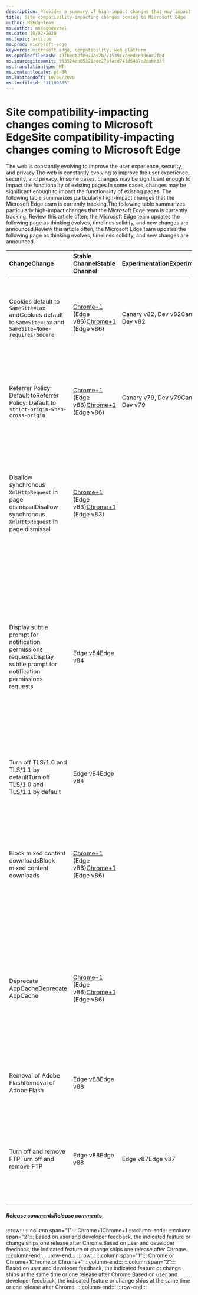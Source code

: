 ```yaml
---
description: Provides a summary of high-impact changes that may impact site compatibility
title: Site compatibility-impacting changes coming to Microsoft Edge
author: MSEdgeTeam
ms.author: msedgedevrel
ms.date: 10/02/2020
ms.topic: article
ms.prod: microsoft-edge
keywords: microsoft edge, compatibility, web platform
ms.openlocfilehash: 49fbedb2fe979a52b771539c7ceedce8968c2fb4
ms.sourcegitcommit: 903524ab85321ade278facd741d6487e8cabe33f
ms.translationtype: MT
ms.contentlocale: pt-BR
ms.lasthandoff: 10/06/2020
ms.locfileid: "11100285"
---
```

# <span data-ttu-id="3cf96-104">Site compatibility-impacting changes coming to Microsoft Edge</span><span class="sxs-lookup"><span data-stu-id="3cf96-104">Site compatibility-impacting changes coming to Microsoft Edge</span></span>  

<span data-ttu-id="3cf96-105">The web is constantly evolving to improve the user experience, security, and privacy.</span><span class="sxs-lookup"><span data-stu-id="3cf96-105">The web is constantly evolving to improve the user experience, security, and privacy.</span></span>  <span data-ttu-id="3cf96-106">In some cases, changes may be significant enough to impact the functionality of existing pages.</span><span class="sxs-lookup"><span data-stu-id="3cf96-106">In some cases, changes may be significant enough to impact the functionality of existing pages.</span></span>  <span data-ttu-id="3cf96-107">The following table summarizes particularly high-impact changes that the Microsoft Edge team is currently tracking.</span><span class="sxs-lookup"><span data-stu-id="3cf96-107">The following table summarizes particularly high-impact changes that the Microsoft Edge team is currently tracking.</span></span>  <span data-ttu-id="3cf96-108">Review this article often; the Microsoft Edge team updates the following page as thinking evolves, timelines solidify, and new changes are announced.</span><span class="sxs-lookup"><span data-stu-id="3cf96-108">Review this article often; the Microsoft Edge team updates the following page as thinking evolves, timelines solidify, and new changes are announced.</span></span>  

| <span data-ttu-id="3cf96-109">Change</span><span class="sxs-lookup"><span data-stu-id="3cf96-109">Change</span></span> | <span data-ttu-id="3cf96-110">Stable Channel</span><span class="sxs-lookup"><span data-stu-id="3cf96-110">Stable Channel</span></span> | <span data-ttu-id="3cf96-111">Experimentation</span><span class="sxs-lookup"><span data-stu-id="3cf96-111">Experimentation</span></span> | <span data-ttu-id="3cf96-112">Additional information</span><span class="sxs-lookup"><span data-stu-id="3cf96-112">Additional information</span></span> |  
|:--- |:--- |:--- |:--- |
| <span data-ttu-id="3cf96-113">Cookies default to `SameSite=Lax` and</span><span class="sxs-lookup"><span data-stu-id="3cf96-113">Cookies default to `SameSite=Lax` and</span></span> `SameSite=None-requires-Secure` | <span data-ttu-id="3cf96-114">[Chrome+1](#release-comments) \(Edge v86\)</span><span class="sxs-lookup"><span data-stu-id="3cf96-114">[Chrome+1](#release-comments) \(Edge v86\)</span></span>  | <span data-ttu-id="3cf96-115">Canary v82, Dev v82</span><span class="sxs-lookup"><span data-stu-id="3cf96-115">Canary v82, Dev v82</span></span> | <span data-ttu-id="3cf96-116">This change is happening in the Chromium project, on which Microsoft Edge is based.</span><span class="sxs-lookup"><span data-stu-id="3cf96-116">This change is happening in the Chromium project, on which Microsoft Edge is based.</span></span>  <span data-ttu-id="3cf96-117">For more information, including the planned timeline by Google for this change, navigate to the [Chrome Platform Status entry][ChromePlatformStatus5088147346030592].</span><span class="sxs-lookup"><span data-stu-id="3cf96-117">For more information, including the planned timeline by Google for this change, navigate to the [Chrome Platform Status entry][ChromePlatformStatus5088147346030592].</span></span>  |  
| <span data-ttu-id="3cf96-118">Referrer Policy: Default to</span><span class="sxs-lookup"><span data-stu-id="3cf96-118">Referrer Policy: Default to</span></span> `strict-origin-when-cross-origin` | <span data-ttu-id="3cf96-119">[Chrome+1](#release-comments) \(Edge v86\)</span><span class="sxs-lookup"><span data-stu-id="3cf96-119">[Chrome+1](#release-comments) \(Edge v86\)</span></span>  | <span data-ttu-id="3cf96-120">Canary v79, Dev v79</span><span class="sxs-lookup"><span data-stu-id="3cf96-120">Canary v79, Dev v79</span></span> | <span data-ttu-id="3cf96-121">This change is happening in the Chromium project, on which Microsoft Edge is based.</span><span class="sxs-lookup"><span data-stu-id="3cf96-121">This change is happening in the Chromium project, on which Microsoft Edge is based.</span></span>  <span data-ttu-id="3cf96-122">For more information, including the planned timeline by Google for this change, navigate to the [Chrome Platform Status entry][ChromePlatformStatus6251880185331712].</span><span class="sxs-lookup"><span data-stu-id="3cf96-122">For more information, including the planned timeline by Google for this change, navigate to the [Chrome Platform Status entry][ChromePlatformStatus6251880185331712].</span></span>  |  
| <span data-ttu-id="3cf96-123">Disallow synchronous `XmlHttpRequest` in page dismissal</span><span class="sxs-lookup"><span data-stu-id="3cf96-123">Disallow synchronous `XmlHttpRequest` in page dismissal</span></span> | <span data-ttu-id="3cf96-124">[Chrome+1](#release-comments) \(Edge v83\)</span><span class="sxs-lookup"><span data-stu-id="3cf96-124">[Chrome+1](#release-comments) \(Edge v83\)</span></span> |  | <span data-ttu-id="3cf96-125">This change is happening in the Chromium project, on which Microsoft Edge is based.</span><span class="sxs-lookup"><span data-stu-id="3cf96-125">This change is happening in the Chromium project, on which Microsoft Edge is based.</span></span>  <span data-ttu-id="3cf96-126">Matching Chrome, Microsoft Edge offers a Group Policy to turn off this change until Edge v88.</span><span class="sxs-lookup"><span data-stu-id="3cf96-126">Matching Chrome, Microsoft Edge offers a Group Policy to turn off this change until Edge v88.</span></span>  <span data-ttu-id="3cf96-127">For more information, including the planned timeline by Google for this change, navigate to the [Chrome Platform Status entry][ChromePlatformStatus4664843055398912].</span><span class="sxs-lookup"><span data-stu-id="3cf96-127">For more information, including the planned timeline by Google for this change, navigate to the [Chrome Platform Status entry][ChromePlatformStatus4664843055398912].</span></span>  |  
| <span data-ttu-id="3cf96-128">Display subtle prompt for notification permissions requests</span><span class="sxs-lookup"><span data-stu-id="3cf96-128">Display subtle prompt for notification permissions requests</span></span> | <span data-ttu-id="3cf96-129">Edge v84</span><span class="sxs-lookup"><span data-stu-id="3cf96-129">Edge v84</span></span> |  | <span data-ttu-id="3cf96-130">Quiet notification requests display a subtle request icon in the address bar for site notification permissions requested using the `Notifications` or `Push` API, replacing the full or standard permission flyout prompt UI.</span><span class="sxs-lookup"><span data-stu-id="3cf96-130">Quiet notification requests display a subtle request icon in the address bar for site notification permissions requested using the `Notifications` or `Push` API, replacing the full or standard permission flyout prompt UI.</span></span>  <span data-ttu-id="3cf96-131">This feature is currently enabled for all users.</span><span class="sxs-lookup"><span data-stu-id="3cf96-131">This feature is currently enabled for all users.</span></span>  <span data-ttu-id="3cf96-132">To opt out of quiet notification requests, navigate to `edge://settings/content/notifications`.</span><span class="sxs-lookup"><span data-stu-id="3cf96-132">To opt out of quiet notification requests, navigate to `edge://settings/content/notifications`.</span></span>  <span data-ttu-id="3cf96-133">In the future, the Microsoft Edge team may explore re-enabling the full flyout notification prompt in some scenarios.</span><span class="sxs-lookup"><span data-stu-id="3cf96-133">In the future, the Microsoft Edge team may explore re-enabling the full flyout notification prompt in some scenarios.</span></span>  |  
| <span data-ttu-id="3cf96-134">Turn off TLS/1.0 and TLS/1.1 by default</span><span class="sxs-lookup"><span data-stu-id="3cf96-134">Turn off TLS/1.0 and TLS/1.1 by default</span></span> | <span data-ttu-id="3cf96-135">Edge v84</span><span class="sxs-lookup"><span data-stu-id="3cf96-135">Edge v84</span></span> |  | <span data-ttu-id="3cf96-136">The [SSLMinVersion][DeployedEdgePoliciesSSLMinVersion] Group Policy permits re-enabling of TLS/1.0 and TLS/1.1; the policy remains available until Edge v90.</span><span class="sxs-lookup"><span data-stu-id="3cf96-136">The [SSLMinVersion][DeployedEdgePoliciesSSLMinVersion] Group Policy permits re-enabling of TLS/1.0 and TLS/1.1; the policy remains available until Edge v90.</span></span>  |  
| <span data-ttu-id="3cf96-137">Block mixed content downloads</span><span class="sxs-lookup"><span data-stu-id="3cf96-137">Block mixed content downloads</span></span> | <span data-ttu-id="3cf96-138">[Chrome+1](#release-comments) \(Edge v86\)</span><span class="sxs-lookup"><span data-stu-id="3cf96-138">[Chrome+1](#release-comments) \(Edge v86\)</span></span>  |  | <span data-ttu-id="3cf96-139">This change is happening in the Chromium project, on which Microsoft Edge is based.</span><span class="sxs-lookup"><span data-stu-id="3cf96-139">This change is happening in the Chromium project, on which Microsoft Edge is based.</span></span>  <span data-ttu-id="3cf96-140">For more information, including the planned timeline by Google for this change, navigate to the [Google security blog entry][GoogleBlogSecurity20200206].</span><span class="sxs-lookup"><span data-stu-id="3cf96-140">For more information, including the planned timeline by Google for this change, navigate to the [Google security blog entry][GoogleBlogSecurity20200206].</span></span>  <span data-ttu-id="3cf96-141">The Microsoft rollout schedule on file types to warn or block is planned for one release after Chrome.</span><span class="sxs-lookup"><span data-stu-id="3cf96-141">The Microsoft rollout schedule on file types to warn or block is planned for one release after Chrome.</span></span>  |  
| <span data-ttu-id="3cf96-142">Deprecate AppCache</span><span class="sxs-lookup"><span data-stu-id="3cf96-142">Deprecate AppCache</span></span> | <span data-ttu-id="3cf96-143">[Chrome+1](#release-comments) \(Edge v86\)</span><span class="sxs-lookup"><span data-stu-id="3cf96-143">[Chrome+1](#release-comments) \(Edge v86\)</span></span>  |  | <span data-ttu-id="3cf96-144">This change is happening in the Chromium project, on which Microsoft Edge is based.</span><span class="sxs-lookup"><span data-stu-id="3cf96-144">This change is happening in the Chromium project, on which Microsoft Edge is based.</span></span>  <span data-ttu-id="3cf96-145">For more information, navigate to the [WebDev documentation][WebDevAppCacheRemoval].</span><span class="sxs-lookup"><span data-stu-id="3cf96-145">For more information, navigate to the [WebDev documentation][WebDevAppCacheRemoval].</span></span>  <span data-ttu-id="3cf96-146">The Microsoft rollout schedule for deprecation is planned for one release after Chrome.</span><span class="sxs-lookup"><span data-stu-id="3cf96-146">The Microsoft rollout schedule for deprecation is planned for one release after Chrome.</span></span>  <span data-ttu-id="3cf96-147">Requesting an [AppCache OriginTrial Token][AppCacheOriginTrial] allows sites to continue to use the deprecated API until Edge v90.</span><span class="sxs-lookup"><span data-stu-id="3cf96-147">Requesting an [AppCache OriginTrial Token][AppCacheOriginTrial] allows sites to continue to use the deprecated API until Edge v90.</span></span>  |  
| <span data-ttu-id="3cf96-148">Removal of Adobe Flash</span><span class="sxs-lookup"><span data-stu-id="3cf96-148">Removal of Adobe Flash</span></span> | <span data-ttu-id="3cf96-149">Edge v88</span><span class="sxs-lookup"><span data-stu-id="3cf96-149">Edge v88</span></span>  |  | <span data-ttu-id="3cf96-150">This change is happening in the Chromium project, on which Microsoft Edge is based.</span><span class="sxs-lookup"><span data-stu-id="3cf96-150">This change is happening in the Chromium project, on which Microsoft Edge is based.</span></span>  <span data-ttu-id="3cf96-151">For more information, navigate to the [Adobe Flash Chromium Roadmap][ChromiumFlashRoadmapSupportRemoved].</span><span class="sxs-lookup"><span data-stu-id="3cf96-151">For more information, navigate to the [Adobe Flash Chromium Roadmap][ChromiumFlashRoadmapSupportRemoved].</span></span>  | 
| <span data-ttu-id="3cf96-152">Turn off and remove FTP</span><span class="sxs-lookup"><span data-stu-id="3cf96-152">Turn off and remove FTP</span></span> | <span data-ttu-id="3cf96-153">Edge v88</span><span class="sxs-lookup"><span data-stu-id="3cf96-153">Edge v88</span></span>  | <span data-ttu-id="3cf96-154">Edge v87</span><span class="sxs-lookup"><span data-stu-id="3cf96-154">Edge v87</span></span> | <span data-ttu-id="3cf96-155">In Edge v87, FTP support is turned off by default.</span><span class="sxs-lookup"><span data-stu-id="3cf96-155">In Edge v87, FTP support is turned off by default.</span></span>  <span data-ttu-id="3cf96-156">In Edge v88, FTP support is removed.</span><span class="sxs-lookup"><span data-stu-id="3cf96-156">In Edge v88, FTP support is removed.</span></span>  <span data-ttu-id="3cf96-157">This change is happening in the Chromium project, on which Microsoft Edge is based.</span><span class="sxs-lookup"><span data-stu-id="3cf96-157">This change is happening in the Chromium project, on which Microsoft Edge is based.</span></span>  <span data-ttu-id="3cf96-158">For more information, navigate to the [Chrome Platform Status Entry][ChromePlatformStatus6246151319715840].</span><span class="sxs-lookup"><span data-stu-id="3cf96-158">For more information, navigate to the [Chrome Platform Status Entry][ChromePlatformStatus6246151319715840].</span></span>  |   

##### <span data-ttu-id="3cf96-159">Release comments</span><span class="sxs-lookup"><span data-stu-id="3cf96-159">Release comments</span></span>  

:::row:::
   :::column span="1":::
      <span data-ttu-id="3cf96-160">Chrome+1</span><span class="sxs-lookup"><span data-stu-id="3cf96-160">Chrome+1</span></span>
   :::column-end:::
   :::column span="2":::
      <span data-ttu-id="3cf96-161">Based on user and developer feedback, the indicated feature or change ships one release after Chrome.</span><span class="sxs-lookup"><span data-stu-id="3cf96-161">Based on user and developer feedback, the indicated feature or change ships one release after Chrome.</span></span>
   :::column-end:::
:::row-end:::
:::row:::
   :::column span="1":::
      <span data-ttu-id="3cf96-162">Chrome or Chrome+1</span><span class="sxs-lookup"><span data-stu-id="3cf96-162">Chrome or Chrome+1</span></span>
   :::column-end:::
   :::column span="2":::
      <span data-ttu-id="3cf96-163">Based on user and developer feedback, the indicated feature or change ships at the same time or one release after Chrome.</span><span class="sxs-lookup"><span data-stu-id="3cf96-163">Based on user and developer feedback, the indicated feature or change ships at the same time or one release after Chrome.</span></span>
   :::column-end:::
:::row-end:::

<!-- links -->  

[DeployedEdgePoliciesSSLMinVersion]: /deployedge/microsoft-edge-policies#sslversionmin "SSLVersionMin - Microsoft Edge - Policies | Microsoft Docs"  

[ChromePlatformStatus4664843055398912]: https://www.chromestatus.com/feature/4664843055398912 "Disallow sync XHR in page dismissal JavaScript | Chrome Platform Status"  
[ChromePlatformStatus5088147346030592]: https://www.chromestatus.com/feature/5088147346030592 "Cookies default to SameSite=Lax | Chrome Platform Status"  
[ChromePlatformStatus6251880185331712]: https://www.chromestatus.com/feature/6251880185331712 "Referrer Policy: Default to strict-origin-when-cross-origin | Chrome Platform Status"  
[ChromePlatformStatus6246151319715840]: https://chromestatus.com/feature/6246151319715840 "Deprecate FTP support | Chrome Platform Status"

[ChromiumFlashRoadmapSupportRemoved]: https://www.chromium.org/flash-roadmap#TOC-Flash-Support-Removed-from-Chromium-Target:-Chrome-88---Jan-2021- "Flash Support Removed from Chromium (Target: Chrome 88+ - Jan 2021) - Flash Roadmap | Chromium Projects"  

[GoogleBlogSecurity20200206]: https://security.googleblog.com/2020/02/protecting-users-from-insecure_6.html "Protecting users from insecure downloads in Google Chrome - Google Online Security Blog" 

[WebDevAppCacheRemoval]: https://web.dev/appcache-removal/ "AppCache Removal"
[AppCacheOriginTrial]: https://developers.chrome.com/origintrials/#/view_trial/1776670052997660673 "AppCache OriginTrial token"
